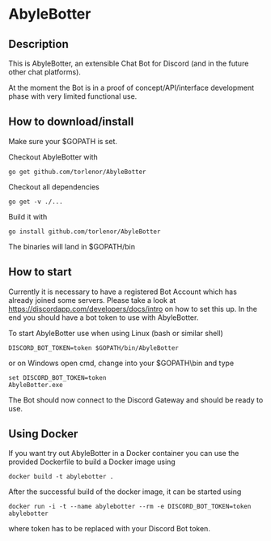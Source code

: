# AbyleBotter

## Description

This is AbyleBotter, an extensible Chat Bot for Discord (and in the future other chat platforms).

At the moment the Bot is in a proof of concept/API/interface development phase with very limited functional use.

## How to download/install

Make sure your $GOPATH is set.

Checkout AbyleBotter with

    go get github.com/torlenor/AbyleBotter

Checkout all dependencies

    go get -v ./...

Build it with

    go install github.com/torlenor/AbyleBotter

The binaries will land in $GOPATH/bin

## How to start

Currently it is necessary to have a registered Bot Account which has already joined some servers. Please take a look at https://discordapp.com/developers/docs/intro on how to set this up. In the end you should have a bot token to use with AbyleBotter.

To start AbyleBotter use when using Linux (bash or similar shell)

```
DISCORD_BOT_TOKEN=token $GOPATH/bin/AbyleBotter
```

or on Windows open cmd, change into your $GOPATH\bin and type

```
set DISCORD_BOT_TOKEN=token
AbyleBotter.exe
```

The Bot should now connect to the Discord Gateway and should be ready to use. 

## Using Docker

If you want try out AbyleBotter in a Docker container you can use the provided Dockerfile to build a Docker image using

```
docker build -t abylebotter .
```

After the successful build of the docker image, it can be started using

```
docker run -i -t --name abylebotter --rm -e DISCORD_BOT_TOKEN=token abylebotter
```

where token has to be replaced with your Discord Bot token.